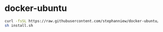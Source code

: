 # docker-ubuntu

```bash
curl -fsSL https://raw.githubusercontent.com/stephanniew/docker-ubuntu/master/install-docker.sh -o install.sh
sh install.sh
```
